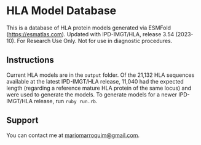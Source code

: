 # HLA Model Database

This is a database of HLA protein models generated via ESMFold (https://esmatlas.com). Updated with IPD-IMGT/HLA, release 3.54 (2023-10). For Research Use Only. Not for use in diagnostic procedures.

## Instructions

Current HLA models are in the `output` folder. Of the 21,132 HLA sequences available at the latest IPD-IMGT/HLA release, 11,040 had the expected length (regarding a reference mature HLA protein of the same locus) and were used to generate the models. To generate models for a newer IPD-IMGT/HLA release, run `ruby run.rb`.

## Support

You can contact me at mariomarroquim@gmail.com.
